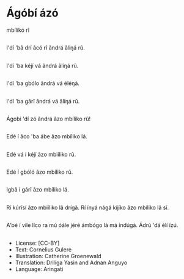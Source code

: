 # Ágóbí ázó
mbílíkó rĩ

##
I'dí 'bã drí ãcó rĩ ãndrá
ãliŋá rũ.


##
I'dí 'ba kéjí vá ãndrá
ãliŋá rũ.


##
I'dí 'ba gbólo ãndrá vá
éléŋá.


##
I'dí 'ba gãrĩ ãndrá vá
ãlíŋá rũ.


##
Ágobi 'dí zó ãndrá ãzo
mbíliko rũ!


##
Edé í ãco 'ba ábe ãzo
mbíliko lá.


##
Edé vá í kéjí ãzo
mbiíliko rũ.


##
Edé í gbóló ãzo mbíliko
rũ.


##
Igbã í gárĩ ãzo mbíliko
lá.


##
Rí kúrĩsí ãzo mbiíliko lã
drígã.
Rí ínyá nágá kíjíko ãzo
mbíliko lã sĩ.


##
A'bé í vile líco ra mú
óále jéré ámbógo lá má
índúgá.
Ádrú 'dá élí ízú.


##
* License: [CC-BY]
* Text: Cornelius Gulere
* Illustration: Catherine Groenewald
* Translation: Driliga Yasin and Adnan Anguyo
* Language: Aringati
